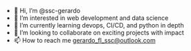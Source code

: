 - 👋 Hi, I’m @ssc-gerardo
- 👀 I’m interested in web development and data science
- 🌱 I’m currently learning devops, CI/CD, and python in depth
- 💞️ I’m looking to collaborate on exciting projects with impact
- 📫 How to reach me gerardo_fl_ssc@outlook.com

<!---
ssc-gerardo/ssc-gerardo is a ✨ special ✨ repository because its `README.md` (this file) appears on your GitHub profile.
You can click the Preview link to take a look at your changes.
--->
